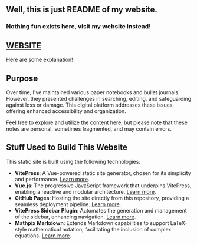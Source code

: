 ## Well, this is just README of my website. 

### Nothing fun exists here, visit my website instead!

## [WEBSITE](https://zxcvvvvbanan.github.io)


Here are some explanation! 

## Purpose

Over time, I've maintained various paper notebooks and bullet journals. However, they presented challenges in searching, editing, and safeguarding against loss or damage. This digital platform addresses these issues, offering enhanced accessibility and organization.

Feel free to explore and utilize the content here, but please note that these notes are personal, sometimes fragmented, and may contain errors.

## Stuff Used to Build This Website

This static site is built using the following technologies:

- **VitePress**: A Vue-powered static site generator, chosen for its simplicity and performance. [Learn more](https://vitepress.dev/).
- **Vue.js**: The progressive JavaScript framework that underpins VitePress, enabling a reactive and modular architecture. [Learn more](https://vuejs.org/).
- **GitHub Pages**: Hosting the site directly from this repository, providing a seamless deployment pipeline. [Learn more](https://pages.github.com/).
- **VitePress Sidebar Plugin**: Automates the generation and management of the sidebar, enhancing navigation. [Learn more](https://github.com/jooy2/vitepress-sidebar).
- **Mathpix Markdown**: Extends Markdown capabilities to support LaTeX-style mathematical notation, facilitating the inclusion of complex equations. [Learn more](https://github.com/Mathpix/mathpix-markdown-it).
